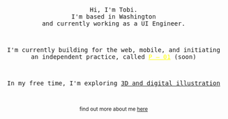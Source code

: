 <p align="center">
  <samp>
    Hi, I'm Tobi. <br /> I'm based in Washington <br /> and currently working as a UI Engineer.
  </samp>
</p>

<br/>

<p align="center">
  <samp>
    I'm currently building for the web, mobile, and initiating an independent practice, called <a style="color: yellow;" href="https://p-01.computer" target="_blank">P — 01</a> (soon)
  </samp>
</p>
<br/>

<p align="center">
  <samp>
    In my free time, I'm exploring <a href="https://tobi.computer/art" target="_blank">3D and digital illustration</a> 
  </samp>
</p>

<br/>
  
<p align="center">
  <sub>
    find out more about me <a href="https://tobi.computer" target="_blank">here</a>
  </sub>
</p>
